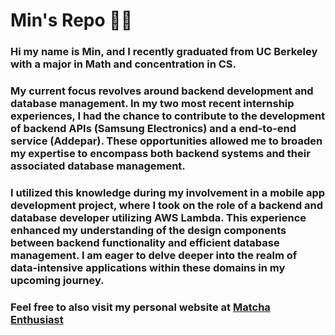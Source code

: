# Min's Repo 👨‍💻

### Hi my name is Min, and I recently graduated from UC Berkeley with a major in Math and concentration in CS.

### My current focus revolves around backend development and database management. In my two most recent internship experiences, I had the chance to contribute to the development of backend APIs (Samsung Electronics) and a end-to-end service (Addepar). These opportunities allowed me to broaden my expertise to encompass both backend systems and their associated database management.

### I utilized this knowledge during my involvement in a mobile app development project, where I took on the role of a backend and database developer utilizing AWS Lambda. This experience enhanced my understanding of the design components between backend functionality and efficient database management. I am eager to delve deeper into the realm of data-intensive applications within these domains in my upcoming journey.

### Feel free to also visit my personal website at [Matcha Enthusiast](https://www.matcha-enthusiast.com)
